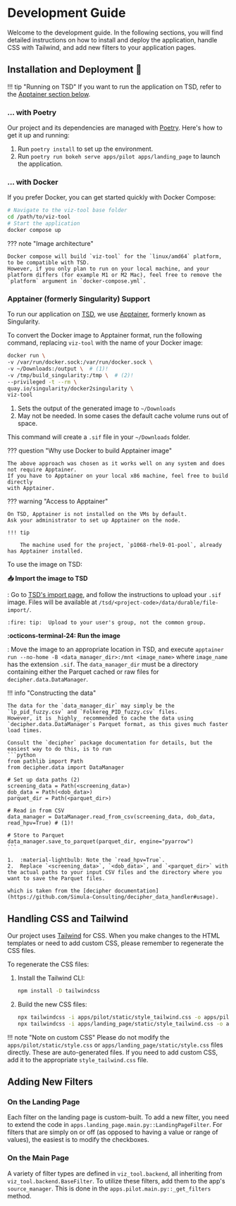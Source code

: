 # Development Guide

Welcome to the development guide. In the following sections, you will find detailed instructions on how to install and deploy the application, handle CSS with Tailwind, and add new filters to your application pages.

## Installation and Deployment :rocket:

!!! tip "Running on TSD"
    If you want to run the application on TSD, refer to the [Apptainer section below](#apptainer-formerly-singularity-support).

### ... with Poetry

Our project and its dependencies are managed with [Poetry](https://python-poetry.org/). Here's how to get it up and running:

1. Run `poetry install` to set up the environment.
2. Run `poetry run bokeh serve apps/pilot apps/landing_page` to launch the application.

### ... with Docker

If you prefer Docker, you can get started quickly with Docker Compose:
```bash
# Navigate to the viz-tool base folder
cd /path/to/viz-tool
# Start the application
docker compose up
```

??? note "Image architecture"

    Docker compose will build `viz-tool` for the `linux/amd64` platform, to be compatible with TSD.
    However, if you only plan to run on your local machine, and your platform differs (for example M1 or M2 Mac), feel free to remove the `platform` argument in `docker-compose.yml`.


### Apptainer (formerly Singularity) Support

To run our application on [TSD](https://www.uio.no/tjenester/it/forskning/sensitiv/), we use [Apptainer](https://apptainer.org/), formerly known as Singularity.

To convert the Docker image to Apptainer format, run the following command, replacing `viz-tool` with the name of your Docker image:

```bash
docker run \
-v /var/run/docker.sock:/var/run/docker.sock \
-v ~/Downloads:/output \  # (1)!
-v /tmp/build_singularity:/tmp \  # (2)!
--privileged -t --rm \
quay.io/singularity/docker2singularity \
viz-tool
```

1. Sets the output of the generated image to `~/Downloads`
2. May not be needed. In some cases the default cache volume runs out of space.


This command will create a `.sif` file in your `~/Downloads` folder.

??? question "Why use Docker to build Apptainer image"

    The above approach was chosen as it works well on any system and does not require Apptainer.
    If you have to Apptainer on your local x86 machine, feel free to build directly
    with Apptainer.

??? warning "Access to Apptainer"

    On TSD, Apptainer is not installed on the VMs by default.
    Ask your administrator to set up Apptainer on the node.

    !!! tip

        The machine used for the project, `p1068-rhel9-01-pool`, already has Apptainer installed.

To use the image on TSD:

**📥 Import the image to TSD**

:   Go to [TSD's import page](https://data.tsd.usit.no/file-import/), and follow the instructions to upload your `.sif` image.
    Files will be available at `/tsd/<project-code>/data/durable/file-import/`.

    :fire: tip:  Upload to your user's group, not the common group.

**:octicons-terminal-24: Run the image**

:   Move the image to an appropriate location in TSD, and execute
    `apptainer run --no-home -B <data_manager_dir>:/mnt <image_name>` where `image_name` has the extension `.sif`.
    The `data_manager_dir` must be a directory containing either the Parquet cached or raw files for `decipher.data.DataManager`.

!!! info "Constructing the data"

    The data for the `data_manager_dir` may simply be the `lp_pid_fuzzy.csv` and `Folkereg_PID_fuzzy.csv` files.
    However, it is _highly_ recommended to cache the data using `decipher.data.DataManager`s Parquet format, as this gives much faster load times.

    Consult the `decipher` package documentation for details, but the easiest way to do this, is to run
    ```python
    from pathlib import Path
    from decipher.data import DataManager

    # Set up data paths (2)
    screening_data = Path(<screening_data>)
    dob_data = Path(<dob_data>)
    parquet_dir = Path(<parquet_dir>)

    # Read in from CSV
    data_manager = DataManager.read_from_csv(screening_data, dob_data, read_hpv=True) # (1)!

    # Store to Parquet
    data_manager.save_to_parquet(parquet_dir, engine="pyarrow")
    ```

    1.  :material-lightbulb: Note the `read_hpv=True`.
    2.  Replace `<screening_data>`, `<dob_data>`, and `<parquet_dir>` with the actual paths to your input CSV files and the directory where you want to save the Parquet files.

    which is taken from the [decipher documentation](https://github.com/Simula-Consulting/decipher_data_handler#usage).


## Handling CSS and Tailwind

Our project uses [Tailwind](https://tailwindcss.com/docs/installation) for CSS. When you make changes to the HTML templates or need to add custom CSS, please remember to regenerate the CSS files.

To regenerate the CSS files:

1. Install the Tailwind CLI:
    ```bash
    npm install -D tailwindcss
    ```
2. Build the new CSS files:
    ```bash
    npx tailwindcss -i apps/pilot/static/style_tailwind.css -o apps/pilot/static/style.css
    npx tailwindcss -i apps/landing_page/static/style_tailwind.css -o apps/landing_page/static/style.css
    ```

!!! note "Note on custom CSS"
    Please do not modify the `apps/pilot/static/style.css` or `apps/landing_page/static/style.css` files directly. These are auto-generated files. If you need to add custom CSS, add it to the appropriate `style_tailwind.css` file.

## Adding New Filters

### On the Landing Page

Each filter on the landing page is custom-built. To add a new filter, you need to extend the code in `apps.landing_page.main.py::LandingPageFilter`.
For filters that are simply on or off (as opposed to having a value or range of values), the easiest is to modify the checkboxes.

### On the Main Page

A variety of filter types are defined in `viz_tool.backend`, all inheriting from `viz_tool.backend.BaseFilter`. To utilize these filters, add them to the app's `source_manager`. This is done in the `apps.pilot.main.py::_get_filters` method.
